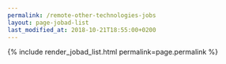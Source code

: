```yaml
---
permalink: /remote-other-technologies-jobs
layout: page-jobad-list
last_modified_at: 2018-10-21T18:55:00+0200
---
```

{% include render_jobad_list.html permalink=page.permalink %}
